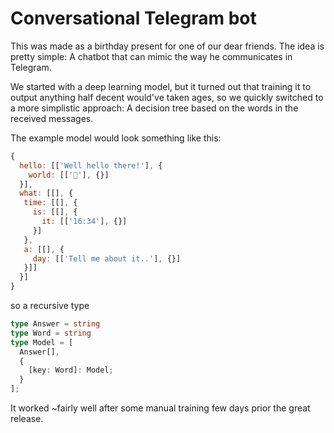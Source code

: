 # Conversational Telegram bot

This was made as a birthday present for one of our dear friends. The idea is pretty simple: 
A chatbot that can mimic the way he communicates in Telegram. 

We started with a deep learning model, but it turned out that training it to output anything half decent would've taken ages, 
so we quickly switched to a more simplistic approach: A decision tree based on the words in the received messages.

The example model would look something like this:

```js
{
  hello: [['Well hello there!'], {
    world: [['👋'], {}]
  }],
  what: [[], {
   time: [[], {
     is: [[], {
       it: [['16:34'], {}]
     }]
   },
   a: [[], {
     day: [['Tell me about it..'], {}] 
   }]]
  }]
}
```

so a recursive type

```typescript
type Answer = string
type Word = string
type Model = [
  Answer[],
  {
    [key: Word]: Model;
  }
];
```

It worked ~fairly well after some manual training few days prior the great release.
